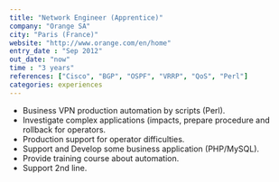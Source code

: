 ```yaml
---
title: "Network Engineer (Apprentice)"
company: "Orange SA"
city: "Paris (France)"
website: "http://www.orange.com/en/home"
entry_date : "Sep 2012"
out_date: "now"
time : "3 years"
references: ["Cisco", "BGP", "OSPF", "VRRP", "QoS", "Perl"]
categories: experiences
---
```


* Business VPN production automation by scripts (Perl).
* Investigate complex applications (impacts, prepare procedure and rollback for
operators.
* Production support for operator difficulties.
* Support and Develop some business application (PHP/MySQL).
* Provide training course about automation.
* Support 2nd line.
